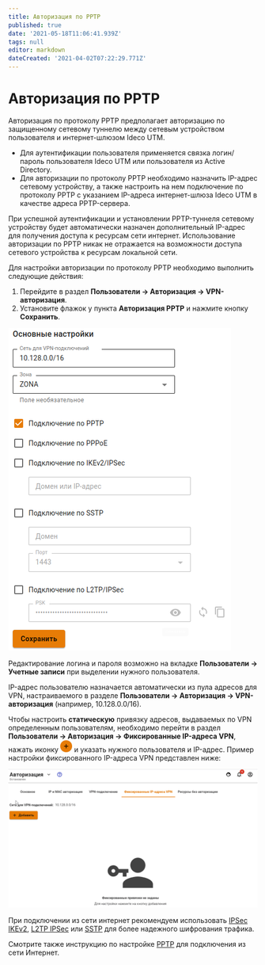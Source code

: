 ```yaml
---
title: Авторизация по PPTP
published: true
date: '2021-05-18T11:06:41.939Z'
tags: null
editor: markdown
dateCreated: '2021-04-02T07:22:29.771Z'
---
```


# Авторизация по PPTP

Авторизация по протоколу PPTP предполагает авторизацию по защищенному сетевому туннелю между сетевым устройством пользователя и интернет-шлюзом Ideco UTM.

* Для аутентификации пользователя применяется связка логин/пароль пользователя Ideco UTM или пользователя из Active Directory.
* Для авторизации по протоколу PPTP необходимо назначить IP-адрес сетевому устройству, а также настроить на нем подключение по протоколу PPTP с указанием IP-адреса интернет-шлюза Ideco UTM в качестве адреса PPTP-сервера.

При успешной аутентификации и установлении PPTP-туннеля сетевому устройству будет автоматически назначен дополнительный IP-адрес для получения доступа к ресурсам сети интернет. Использование авторизации по PPTP никак не отражается на возможности доступа сетевого устройства к ресурсам локальной сети.

Для настройки авторизации по протоколу PPTP необходимо выполнить следующие действия:

1. Перейдите в раздел **Пользователи -> Авторизация -> VPN-авторизация**.
2. Установите флажок у пункта **Авторизация PPTP** и нажмите кнопку **Сохранить**.

![](../../../.gitbook/assets/pptp.png)

Редактирование логина и пароля возможно на вкладке **Пользователи -> Учетные записи** при выделении нужного пользователя.

IP-адрес пользователю назначается автоматически из пула адресов для VPN, настраиваемого в разделе **Пользователи -> Авторизация -> VPN-авторизация** (например, 10.128.0.0/16).

Чтобы настроить **статическую** привязку адресов, выдаваемых по VPN определенным пользователям, необходимо перейти в раздел **Пользователи -> Авторизация -> Фиксированные IP-адреса VPN**, нажать иконку ![](../../../.gitbook/assets/icon-ok-with.png) и указать нужного пользователя и IP-адрес. Пример настройки фиксированного IP-адреса VPN представлен ниже:

![](../../../.gitbook/assets/add-ip-vpn.gif)

При подключении из сети интернет рекомендуем использовать [IPSec IKEv2](../../services/vpn-tunnel-protocols/client-to-site/ipsec-ikev2.md), [L2TP IPSec](../../services/vpn-tunnel-protocols/client-to-site/l2tp-ipsec.md) или [SSTP](../../services/vpn-tunnel-protocols/client-to-site/sstp.md) для более надежного шифрования трафика.

Смотрите также инструкцию по настройке [PPTP](../../services/vpn-tunnel-protocols/client-to-site/pptp.md) для подключения из сети Интернет.
